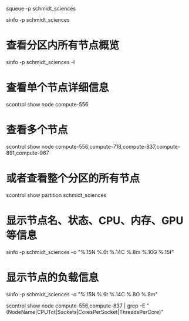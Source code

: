 squeue -p schmidt_sciences

sinfo -p schmidt_sciences

# 查看分区内所有节点概览
sinfo -p schmidt_sciences -l


# 查看单个节点详细信息
scontrol show node compute-556

# 查看多个节点
scontrol show node compute-556,compute-718,compute-837,compute-891,compute-967

# 或者查看整个分区的所有节点
scontrol show partition schmidt_sciences


# 显示节点名、状态、CPU、内存、GPU等信息
sinfo -p schmidt_sciences -o "%.15N %.6t %.14C %.8m %.10G %.15f"

# 显示节点的负载信息
sinfo -p schmidt_sciences -o "%.15N %.6t %.14C %.8O %.8m"


scontrol show node compute-556,compute-837 | grep -E "(NodeName|CPUTot|Sockets|CoresPerSocket|ThreadsPerCore)"